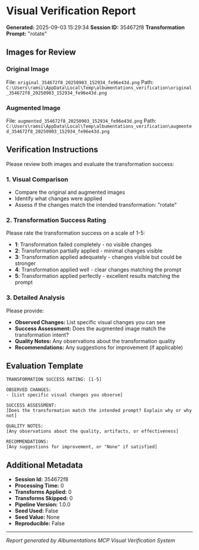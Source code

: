 # Visual Verification Report

**Generated:** 2025-09-03 15:29:34
**Session ID:** 354672f8
**Transformation Prompt:** "rotate"

## Images for Review

### Original Image
File: `original_354672f8_20250903_152934_fe96e43d.png`
Path: `C:\Users\ramsi\AppData\Local\Temp\albumentations_verification\original_354672f8_20250903_152934_fe96e43d.png`

### Augmented Image
File: `augmented_354672f8_20250903_152934_fe96e43d.png`
Path: `C:\Users\ramsi\AppData\Local\Temp\albumentations_verification\augmented_354672f8_20250903_152934_fe96e43d.png`

## Verification Instructions

Please review both images and evaluate the transformation success:

### 1. Visual Comparison
- Compare the original and augmented images
- Identify what changes were applied
- Assess if the changes match the intended transformation: "rotate"

### 2. Transformation Success Rating
Please rate the transformation success on a scale of 1-5:
- **1**: Transformation failed completely - no visible changes
- **2**: Transformation partially applied - minimal changes visible
- **3**: Transformation applied adequately - changes visible but could be stronger
- **4**: Transformation applied well - clear changes matching the prompt
- **5**: Transformation applied perfectly - excellent results matching the prompt

### 3. Detailed Analysis
Please provide:
- **Observed Changes:** List specific visual changes you can see
- **Success Assessment:** Does the augmented image match the transformation intent?
- **Quality Notes:** Any observations about the transformation quality
- **Recommendations:** Any suggestions for improvement (if applicable)

## Evaluation Template

```
TRANSFORMATION SUCCESS RATING: [1-5]

OBSERVED CHANGES:
- [List specific visual changes you observe]

SUCCESS ASSESSMENT:
[Does the transformation match the intended prompt? Explain why or why not]

QUALITY NOTES:
[Any observations about the quality, artifacts, or effectiveness]

RECOMMENDATIONS:
[Any suggestions for improvement, or "None" if satisfied]
```


## Additional Metadata

- **Session Id:** 354672f8
- **Processing Time:** 0
- **Transforms Applied:** 0
- **Transforms Skipped:** 0
- **Pipeline Version:** 1.0.0
- **Seed Used:** False
- **Seed Value:** None
- **Reproducible:** False

---
*Report generated by Albumentations MCP Visual Verification System*

